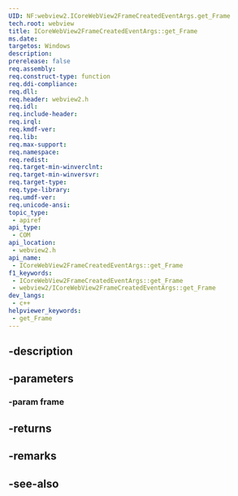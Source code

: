 ```yaml
---
UID: NF:webview2.ICoreWebView2FrameCreatedEventArgs.get_Frame
tech.root: webview
title: ICoreWebView2FrameCreatedEventArgs::get_Frame
ms.date: 
targetos: Windows
description: 
prerelease: false
req.assembly: 
req.construct-type: function
req.ddi-compliance: 
req.dll: 
req.header: webview2.h
req.idl: 
req.include-header: 
req.irql: 
req.kmdf-ver: 
req.lib: 
req.max-support: 
req.namespace: 
req.redist: 
req.target-min-winverclnt: 
req.target-min-winversvr: 
req.target-type: 
req.type-library: 
req.umdf-ver: 
req.unicode-ansi: 
topic_type:
 - apiref
api_type:
 - COM
api_location:
 - webview2.h
api_name:
 - ICoreWebView2FrameCreatedEventArgs::get_Frame
f1_keywords:
 - ICoreWebView2FrameCreatedEventArgs::get_Frame
 - webview2/ICoreWebView2FrameCreatedEventArgs::get_Frame
dev_langs:
 - c++
helpviewer_keywords:
 - get_Frame
---
```


## -description

## -parameters

### -param frame

## -returns

## -remarks

## -see-also

